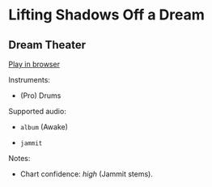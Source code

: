 # Lifting Shadows Off a Dream

## Dream Theater


[Play in browser](http://pages.cs.wisc.edu/~tolly/customs/?title=lifting-shadows-off-a-dream&artist=dream-theater)

Instruments:

  * (Pro) Drums

Supported audio:

  * `album` (Awake)

  * `jammit`

Notes:

  * Chart confidence: *high* (Jammit stems).

